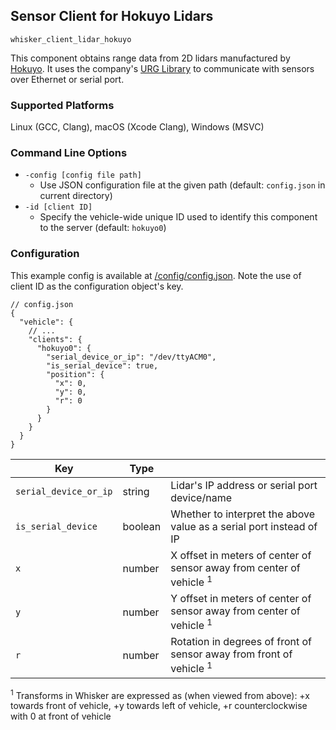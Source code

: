 ## Sensor Client for Hokuyo Lidars

`whisker_client_lidar_hokuyo`

This component obtains range data from 2D lidars manufactured by [Hokuyo](https://www.hokuyo-aut.jp).  It uses the company's [URG Library](https://github.com/UrgNetwork/urg_library) to communicate with sensors over Ethernet or serial port.

### Supported Platforms

Linux (GCC, Clang), macOS (Xcode Clang), Windows (MSVC)

### Command Line Options

- `-config [config file path]`
    - Use JSON configuration file at the given path (default: `config.json` in current directory)
- `-id [client ID]`
    - Specify the vehicle-wide unique ID used to identify this component to the server (default: `hokuyo0`)

### Configuration

This example config is available at [/config/config.json](../../../config/config.json).  Note the use of client ID as the configuration object's key.

```json5
// config.json
{
  "vehicle": {
    // ...
    "clients": {
      "hokuyo0": {
        "serial_device_or_ip": "/dev/ttyACM0",
        "is_serial_device": true,
        "position": {
          "x": 0,
          "y": 0,
          "r": 0
        }
      }
    }
  }
}
```

| Key                   | Type    |                                                                                 |
|-----------------------|---------|---------------------------------------------------------------------------------|
| `serial_device_or_ip` | string  | Lidar's IP address or serial port device/name                                   |
| `is_serial_device`    | boolean | Whether to interpret the above value as a serial port instead of IP             |
| `x`                   | number  | X offset in meters of center of sensor away from center of vehicle <sup>1</sup> |
| `y`                   | number  | Y offset in meters of center of sensor away from center of vehicle <sup>1</sup> |
| `r`                   | number  | Rotation in degrees of front of sensor away from front of vehicle <sup>1</sup>  |

<sup>1</sup> Transforms in Whisker are expressed as (when viewed from above): +x towards front of vehicle, +y towards left of vehicle, +r counterclockwise with 0 at front of vehicle
